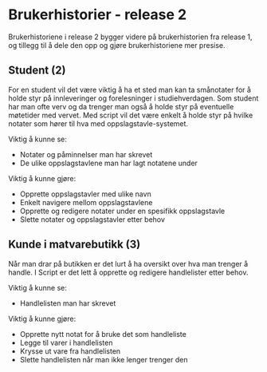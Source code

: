 # Brukerhistorier - release 2

Brukerhistoriene i release 2 bygger videre på brukerhistorien fra release 1, og tillegg til å dele den opp og gjøre brukerhistoriene mer presise.

## Student (2)
For en student vil det være viktig å ha et sted man kan ta smånotater for å holde styr på innleveringer og forelesninger i studiehverdagen. Som student har man ofte verv og da trenger man også å holde styr på eventuelle møtetider med vervet. Med script vil det være enkelt å holde styr på hvilke notater som hører til hva med oppslagstavle-systemet.

Viktig å kunne se:
- Notater og påminnelser man har skrevet
- De ulike oppslagstavlene man har lagt notatene under

Viktig å kunne gjøre:
- Opprette oppslagstavler med ulike navn
- Enkelt navigere mellom oppslagstavlene
- Opprette og redigere notater under en spesifikk oppslagstavle
- Slette notater og oppslagstavler etter behov


## Kunde i matvarebutikk (3)
Når man drar på butikken er det lurt å ha oversikt over hva man trenger å handle. I Script er det lett å opprette og redigere handlelister etter behov. 

Viktig å kunne se:
- Handlelisten man har skrevet

Viktig å kunne gjøre:
- Opprette nytt notat for å bruke det som handleliste
- Legge til varer i handlelisten
- Krysse ut vare fra handlelisten
- Slette handlelisten når man ikke lenger trenger den

